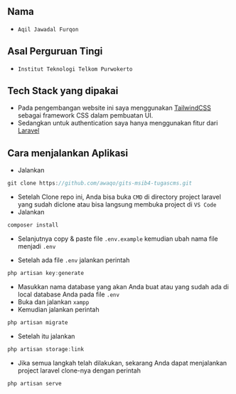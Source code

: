 ## Nama
- `Aqil Jawadal Furqon`

## Asal Perguruan Tingi
- `Institut Teknologi Telkom Purwokerto`

## Tech Stack yang dipakai
- Pada pengembangan website ini saya menggunakan [TailwindCSS](https://tailwindcss.com/) sebagai framework CSS dalam pembuatan UI.
- Sedangkan untuk authentication saya hanya menggunakan fitur dari [Laravel](https://laravel.com/)

## Cara menjalankan Aplikasi
- Jalankan
```java
git clone https://github.com/awaqo/gits-msib4-tugascms.git
```
- Setelah Clone repo ini, Anda bisa buka `CMD` di directory project laravel yang sudah diclone atau bisa langsung membuka project di `VS Code`
- Jalankan 
```java
composer install
```

- Selanjutnya copy & paste file `.env.example` kemudian ubah nama file menjadi `.env`

- Setelah ada file `.env` jalankan perintah
```java
php artisan key:generate
```
- Masukkan nama database yang akan Anda buat atau yang sudah ada di local database Anda pada file `.env`
- Buka dan jalankan `xampp` 
- Kemudian jalankan perintah
```java
php artisan migrate
```
- Setelah itu jalankan
```java
php artisan storage:link
```
- Jika semua langkah telah dilakukan, sekarang Anda dapat menjalankan project laravel clone-nya dengan perintah
```java
php artisan serve
```